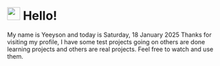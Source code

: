  <h1>
    <img src="https://emojis.slackmojis.com/emojis/images/1643510097/45343/hi.gif?1643510097" width="30"/> 
    Hello!
 </h1>
 <p>
    My name is Yeeyson and today is Saturday, 18 January 2025
    Thanks for visiting my profile, I have some test projects going on others are done learning projects and others are real projects.
    Feel free to watch and use them.
 </p>